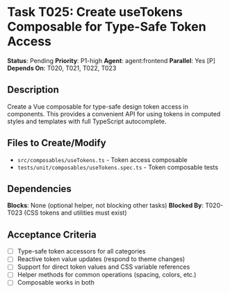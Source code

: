 # Task T025: Create useTokens Composable for Type-Safe Token Access

**Status**: Pending
**Priority**: P1-high
**Agent**: agent:frontend
**Parallel**: Yes [P]
**Depends On**: T020, T021, T022, T023

## Description

Create a Vue composable for type-safe design token access in components. This provides a convenient API for using tokens in computed styles and templates with full TypeScript autocomplete.

## Files to Create/Modify

- `src/composables/useTokens.ts` - Token access composable
- `tests/unit/composables/useTokens.spec.ts` - Token composable tests

## Dependencies

**Blocks**: None (optional helper, not blocking other tasks)
**Blocked By**: T020-T023 (CSS tokens and utilities must exist)

## Acceptance Criteria

- [ ] Type-safe token accessors for all categories
- [ ] Reactive token value updates (respond to theme changes)
- [ ] Support for direct token values and CSS variable references
- [ ] Helper methods for common operations (spacing, colors, etc.)
- [ ] Composable works in both <script> and <template>
- [ ] SSR-safe implementation
- [ ] ESLint: 0 errors
- [ ] TypeScript: 0 type errors
- [ ] Test coverage: 100%

## Implementation Notes

**useTokens Composable** (`src/composables/useTokens.ts`):

```typescript
import { computed } from 'vue';
import type {
  ColorToken,
  SpacingToken,
  ShadowToken,
  BorderRadiusToken,
  ZIndexToken,
  OpacityToken,
  TransitionDurationToken,
  TransitionTimingToken,
} from '@/tokens/types';
import {
  getColorToken,
  getSpacingToken,
  getShadowToken,
  getBorderRadiusToken,
  getZIndexToken,
  getOpacityToken,
  getTransitionDuration,
  getTransitionTiming,
  buildTransition,
} from '@/tokens/utils';

/**
 * Vue composable for type-safe design token access
 *
 * Provides convenient methods for accessing design tokens
 * with full TypeScript autocomplete and type safety.
 *
 * @example
 * const { color, spacing, shadow } = useTokens();
 * const buttonBg = color('PRIMARY.500');
 * const padding = spacing('MD');
 * const elevation = shadow('BASE');
 */
export function useTokens() {
  /**
   * Get a color token value
   * @param token - Color token path (e.g., 'PRIMARY.500')
   * @returns CSS variable reference
   */
  const color = (token: ColorToken): string => {
    return getColorToken(token);
  };

  /**
   * Get a spacing token value
   * @param token - Spacing token key (e.g., 'MD')
   * @returns CSS variable reference
   */
  const spacing = (token: keyof typeof import('@/tokens/system.tokens').SYSTEM.SPACING): string => {
    return getSpacingToken(token);
  };

  /**
   * Get a shadow token value
   * @param token - Shadow token key (e.g., 'BASE')
   * @returns CSS variable reference
   */
  const shadow = (token: ShadowToken): string => {
    return getShadowToken(token);
  };

  /**
   * Get a border radius token value
   * @param token - Border radius token key (e.g., 'BASE')
   * @returns CSS variable reference
   */
  const radius = (token: BorderRadiusToken): string => {
    return getBorderRadiusToken(token);
  };

  /**
   * Get a z-index token value
   * @param token - Z-index token key (e.g., 'MODAL')
   * @returns CSS variable reference
   */
  const zIndex = (token: ZIndexToken): string => {
    return getZIndexToken(token);
  };

  /**
   * Get an opacity token value
   * @param token - Opacity token key (e.g., '40')
   * @returns CSS variable reference
   */
  const opacity = (token: OpacityToken): string => {
    return getOpacityToken(token);
  };

  /**
   * Build a transition string
   * @param property - CSS property to transition
   * @param duration - Transition duration token
   * @param timing - Transition timing function token
   * @returns Complete transition string
   */
  const transition = (
    property: string,
    duration: TransitionDurationToken = 'BASE',
    timing: TransitionTimingToken = 'EASE_OUT'
  ): string => {
    return buildTransition(property, duration, timing);
  };

  /**
   * Get computed style object for common patterns
   */
  const styles = {
    /**
     * Card style preset
     */
    card: computed(() => ({
      backgroundColor: color('SURFACE'),
      borderColor: color('BORDER'),
      borderRadius: radius('MD'),
      boxShadow: shadow('BASE'),
      padding: spacing('MD'),
    })),

    /**
     * Button primary style preset
     */
    buttonPrimary: computed(() => ({
      backgroundColor: color('PRIMARY.500'),
      color: 'white',
      borderRadius: radius('BASE'),
      padding: `${spacing('SM')} ${spacing('MD')}`,
      transition: transition('all', 'FAST', 'EASE_OUT'),
    })),

    /**
     * Text primary style preset
     */
    textPrimary: computed(() => ({
      color: color('TEXT.PRIMARY'),
      fontSize: 'var(--text-base)',
      lineHeight: 'var(--leading-normal)',
    })),
  };

  /**
   * Get a computed style object
   * Useful for binding to :style in templates
   */
  const styleObject = (fn: () => Record<string, string>) => computed(fn);

  return {
    // Token accessors
    color,
    spacing,
    shadow,
    radius,
    zIndex,
    opacity,
    transition,

    // Style presets
    styles,
    styleObject,
  };
}
```

**Usage in Components**:

```vue
<template>
  <div>
    <!-- Using token values directly -->
    <div :style="{ backgroundColor: color('SURFACE'), padding: spacing('MD') }">Card content</div>

    <!-- Using style presets -->
    <div :style="styles.card">Card with preset styles</div>

    <!-- Using custom computed style -->
    <button :style="buttonStyle">Custom button</button>
  </div>
</template>

<script setup lang="ts">
import { useTokens } from '@/composables/useTokens';

const { color, spacing, shadow, radius, transition, styles, styleObject } = useTokens();

// Custom computed style
const buttonStyle = styleObject(() => ({
  backgroundColor: color('PRIMARY.500'),
  color: 'white',
  padding: `${spacing('SM')} ${spacing('LG')}`,
  borderRadius: radius('BASE'),
  boxShadow: shadow('SM'),
  transition: transition('all', 'FAST', 'EASE_OUT'),
}));
</script>
```

**Alternative Usage (CSS-in-JS)**:

```vue
<script setup lang="ts">
import { useTokens } from '@/composables/useTokens';

const { color, spacing } = useTokens();

// Generate CSS class dynamically
const buttonClass = {
  backgroundColor: color('PRIMARY.500'),
  padding: spacing('MD'),
  // ... more styles
};
</script>
```

**Test Coverage** (`tests/unit/composables/useTokens.spec.ts`):

```typescript
import { describe, it, expect } from 'vitest';
import { useTokens } from '@/composables/useTokens';

describe('useTokens', () => {
  it('returns color token values', () => {
    const { color } = useTokens();
    expect(color('PRIMARY.500')).toBe('var(--color-primary-500)');
  });

  it('returns spacing token values', () => {
    const { spacing } = useTokens();
    expect(spacing('MD')).toBe('var(--spacing-md)');
  });

  it('returns shadow token values', () => {
    const { shadow } = useTokens();
    expect(shadow('BASE')).toBe('var(--shadow-base)');
  });

  it('builds transition strings', () => {
    const { transition } = useTokens();
    const result = transition('opacity', 'FAST', 'EASE_OUT');
    expect(result).toBe('opacity var(--duration-fast) var(--ease-out)');
  });

  it('provides card style preset', () => {
    const { styles } = useTokens();
    const cardStyle = styles.card.value;
    expect(cardStyle).toHaveProperty('backgroundColor');
    expect(cardStyle).toHaveProperty('padding');
    expect(cardStyle).toHaveProperty('borderRadius');
  });
});
```

## Testing Requirements

- [ ] Test all token accessor functions
- [ ] Test transition builder
- [ ] Test style presets
- [ ] Test styleObject helper
- [ ] Verify type safety (TypeScript compilation)
- [ ] Test computed reactivity
- [ ] Ensure SSR safety
- [ ] Achieve 100% test coverage

## GitHub Issue

**Issue**: #[issue-number]
**Link**: [GitHub issue URL]

## Sub-branch

**Branch**: `spec/002-design-system/T025-use-tokens-composable`

## Approval

- [ ] ⚠️ User approval obtained
- [ ] PR created
- [ ] PR merged

